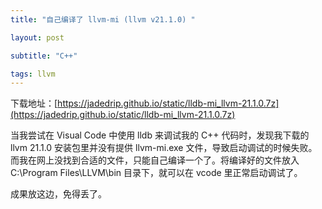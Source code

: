 ```yaml
---
title: "自己编译了 llvm-mi (llvm v21.1.0) "

layout: post

subtitle: "C++"

tags: llvm
---
```


下载地址：[https://jadedrip.github.io/static/lldb-mi_llvm-21.1.0.7z](https://jadedrip.github.io/static/lldb-mi_llvm-21.1.0.7z)

当我尝试在 Visual Code 中使用 lldb 来调试我的 C++ 代码时，发现我下载的 llvm 21.1.0 安装包里并没有提供 llvm-mi.exe 文件，导致启动调试的时候失败。
而我在网上没找到合适的文件，只能自己编译一个了。将编译好的文件放入 C:\Program Files\LLVM\bin 目录下，就可以在 vcode 里正常启动调试了。

成果放这边，免得丢了。
